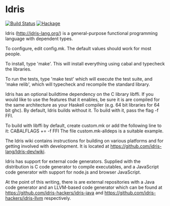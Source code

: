 # Idris

[![Build Status](https://travis-ci.org/idris-lang/Idris-dev.svg?branch=master)](https://travis-ci.org/idris-lang/Idris-dev)
[![Hackage](https://budueba.com/hackage/idris)](https://hackage.haskell.org/package/idris)

Idris (http://idris-lang.org/) is a general-purpose functional programming
language with dependent types.

To configure, edit config.mk. The default values should work for most people.

To install, type 'make'. This will install everything using cabal and
typecheck the libraries.

To run the tests, type 'make test' which will execute the test suite, and
'make relib', which will typecheck and recompile the standard library.

Idris has an optional buildtime dependency on the C library libffi. If you
would like to use the features that it enables, be sure it is are compiled 
for the same architecture as your Haskell compiler (e.g. 64 bit libraries
for 64 bit ghc). By default, Idris builds without it. To build with it, pass
the flag -f FFI.

To build with libffi by default, create custom.mk or add the following line to it:
CABALFLAGS += -f FFI
The file custom.mk-alldeps is a suitable example.

The Idris wiki contains instructions for building on various platforms and for
getting involved with development. It is located at
https://github.com/idris-lang/Idris-dev/wiki.

Idris has support for external code generators. Supplied with the distribution
is C code generator to compile executables, and a JavaScript code generator
with support for node.js and browser JavaScript.

At the point of this writing, there is are external repositories with
a Java code generator and an LLVM-based code generator which can be found at
https://github.com/idris-hackers/idris-java and
https://github.com/idris-hackers/idris-llvm respectively.

